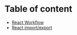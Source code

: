 # Table of content
- [React Workflow](./react%20workflow.md)
- [React import/export](./react%20import%20export.md)
